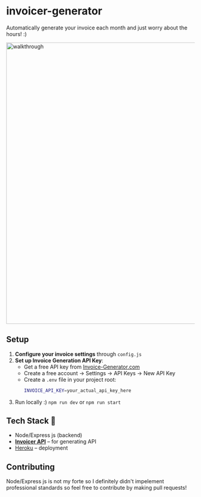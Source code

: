 # invoicer-generator

Automatically generate your invoice each month and just worry about the hours! :)

<img src="https://user-images.githubusercontent.com/20372706/134823265-7a8df2ce-5d66-444a-b4c7-e54b2641d1b1.gif" width=750 alt="walkthrough">

## Setup

1. **Configure your invoice settings** through `config.js` 
2. **Set up Invoice Generation API Key**:
   - Get a free API key from [Invoice-Generator.com](https://invoice-generator.com)
   - Create a free account → Settings → API Keys → New API Key
   - Create a `.env` file in your project root:
     ```bash
     INVOICE_API_KEY=your_actual_api_key_here
     ```
3. Run locally :) `npm run dev` or `npm run start`

## Tech Stack 🍔

- Node/Express js (backend)
- [**Invoicer API**](https://invoice-generator.com/developers) – for generating API
- [Heroku](https://heroku.com) – deployment

## Contributing

Node/Express js is not my forte so I definitely didn't impelement professional standards so feel free to contribute by making pull requests!


